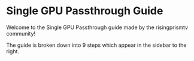 # Single GPU Passthrough Guide

Welcome to the Single GPU Passthrough guide made by the risingprismtv community!

The guide is broken down into 9 steps which appear in the sidebar to the right.